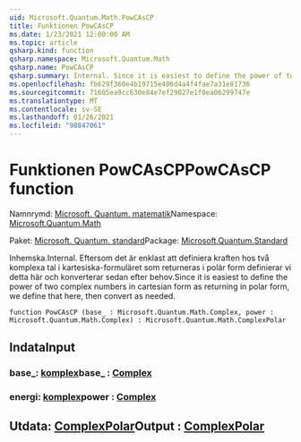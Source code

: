 ```yaml
---
uid: Microsoft.Quantum.Math.PowCAsCP
title: Funktionen PowCAsCP
ms.date: 1/23/2021 12:00:00 AM
ms.topic: article
qsharp.kind: function
qsharp.namespace: Microsoft.Quantum.Math
qsharp.name: PowCAsCP
qsharp.summary: Internal. Since it is easiest to define the power of two complex numbers in cartesian form as returning in polar form, we define that here, then convert as needed.
ms.openlocfilehash: fb629f360e4b19715e406d4a4f4fae7a31e81736
ms.sourcegitcommit: 71605ea9cc630e84e7ef29027e1f0ea06299747e
ms.translationtype: MT
ms.contentlocale: sv-SE
ms.lasthandoff: 01/26/2021
ms.locfileid: "98847061"
---
```

# <a name="powcascp-function"></a><span data-ttu-id="4d0fd-102">Funktionen PowCAsCP</span><span class="sxs-lookup"><span data-stu-id="4d0fd-102">PowCAsCP function</span></span>

<span data-ttu-id="4d0fd-103">Namnrymd: [Microsoft. Quantum. matematik](xref:Microsoft.Quantum.Math)</span><span class="sxs-lookup"><span data-stu-id="4d0fd-103">Namespace: [Microsoft.Quantum.Math](xref:Microsoft.Quantum.Math)</span></span>

<span data-ttu-id="4d0fd-104">Paket: [Microsoft. Quantum. standard](https://nuget.org/packages/Microsoft.Quantum.Standard)</span><span class="sxs-lookup"><span data-stu-id="4d0fd-104">Package: [Microsoft.Quantum.Standard](https://nuget.org/packages/Microsoft.Quantum.Standard)</span></span>


<span data-ttu-id="4d0fd-105">Inhemska.</span><span class="sxs-lookup"><span data-stu-id="4d0fd-105">Internal.</span></span> <span data-ttu-id="4d0fd-106">Eftersom det är enklast att definiera kraften hos två komplexa tal i kartesiska-formuläret som returneras i polär form definierar vi detta här och konverterar sedan efter behov.</span><span class="sxs-lookup"><span data-stu-id="4d0fd-106">Since it is easiest to define the power of two complex numbers in cartesian form as returning in polar form, we define that here, then convert as needed.</span></span>

```qsharp
function PowCAsCP (base_ : Microsoft.Quantum.Math.Complex, power : Microsoft.Quantum.Math.Complex) : Microsoft.Quantum.Math.ComplexPolar
```


## <a name="input"></a><span data-ttu-id="4d0fd-107">Indata</span><span class="sxs-lookup"><span data-stu-id="4d0fd-107">Input</span></span>

### <a name="base_--complex"></a><span data-ttu-id="4d0fd-108">base_: [komplex](xref:Microsoft.Quantum.Math.Complex)</span><span class="sxs-lookup"><span data-stu-id="4d0fd-108">base_ : [Complex](xref:Microsoft.Quantum.Math.Complex)</span></span>




### <a name="power--complex"></a><span data-ttu-id="4d0fd-109">energi: [komplex](xref:Microsoft.Quantum.Math.Complex)</span><span class="sxs-lookup"><span data-stu-id="4d0fd-109">power : [Complex](xref:Microsoft.Quantum.Math.Complex)</span></span>





## <a name="output--complexpolar"></a><span data-ttu-id="4d0fd-110">Utdata: [ComplexPolar](xref:Microsoft.Quantum.Math.ComplexPolar)</span><span class="sxs-lookup"><span data-stu-id="4d0fd-110">Output : [ComplexPolar](xref:Microsoft.Quantum.Math.ComplexPolar)</span></span>


